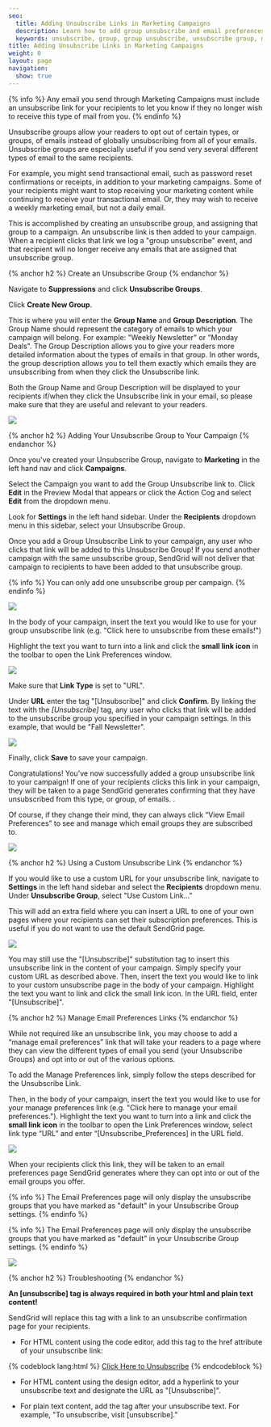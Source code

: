 ```yaml
---
seo:
  title: Adding Unsubscribe Links in Marketing Campaigns
  description: Learn how to add group unsubscribe and email preferences links to your marketing campaigns.
  keywords: unsubscribe, group, group unsubscribe, unsubscribe group, manage email preferences, email preferences
title: Adding Unsubscribe Links in Marketing Campaigns
weight: 0
layout: page
navigation:
  show: true
---
```

{% info %}
Any email you send through Marketing Campaigns must include an unsubscribe link for your recipients to let you know if they no longer wish to receive this type of mail from you.
{% endinfo %}

Unsubscribe groups allow your readers to opt out of certain types, or groups, of emails instead of globally unsubscribing from all of your emails. Unsubscribe groups are especially useful if you send very several different types of email to the same recipients.

For example, you might send transactional email, such as password reset confirmations or receipts, in addition to your marketing campaigns. Some of your recipients might want to stop receiving your marketing content while continuing to receive your transactional email. Or, they may wish to receive a weekly marketing email, but not a daily email.

This is accomplished by creating an unsubscribe group, and assigning that group to a campaign. An unsubscribe link is then added to your campaign. When a recipient clicks that link we log a "group unsubscribe" event, and that recipient will no longer receive any emails that are assigned that unsubscribe group.

{% anchor h2 %}
Create an Unsubscribe Group
{% endanchor %}

Navigate to **Suppressions** and click **Unsubscribe Groups**.

Click **Create New Group**.

This is where you will enter the **Group Name** and **Group Description**. The Group Name should represent the category of emails to which your campaign will belong. For example: "Weekly Newsletter" or "Monday Deals". The Group Description allows you to give your readers more detailed information about the types of emails in that group. In other words, the group description allows you to tell them exactly which emails they are unsubscribing from when they click the Unsubscribe link.

Both the Group Name and Group Description will be displayed to your recipients if/when they click the Unsubscribe link in your email, so please make sure that they are useful and relevant to your readers.

![]({{root_url}}/images/mc_group_unsubscribes_1.png)

{% anchor h2 %}
Adding Your Unsubscribe Group to Your Campaign
{% endanchor %}

Once you've created your Unsubscribe Group, navigate to **Marketing** in the left hand nav and click **Campaigns**.

Select the Campaign you want to add the Group Unsubscribe link to. Click **Edit** in the Preview Modal that appears or click the Action Cog and select **Edit** from the dropdown menu.

Look for **Settings** in the left hand sidebar. Under the **Recipients** dropdown menu in this sidebar, select your Unsubscribe Group.

Once you add a Group Unsubscribe Link to your campaign, any user who clicks that link will be added to this Unsubscribe Group! If you send another campaign with the same unsubscribe group, SendGrid will not deliver that campaign to recipients to have been added to that unsubscribe group.

{% info %}
You can only add one unsubscribe group per campaign.
{% endinfo %}

![]({{root_url}}/images/mc_group_unsubscribes_2.png)

In the body of your campaign, insert the text you would like to use for your group unsubscribe link (e.g. "Click here to unsubscribe from these emails!")

Highlight the text you want to turn into a link and click the **small link icon** in the toolbar to open the Link Preferences window.

![]({{root_url}}/images/mc_group_unsubscribes_3.png)

Make sure that **Link Type** is set to "URL".

Under **URL** enter the tag "[Unsubscribe]" and click **Confirm**. By linking the text with the _[Unsubscribe]_ tag, any user who clicks that link will be added to the unsubscribe group you specified in your campaign settings. In this example, that would be "Fall Newsletter".

![]({{root_url}}/images/mc_group_unsubscribes_4.png)

Finally, click **Save** to save your campaign.

Congratulations! You've now successfully added a group unsubscribe link to your campaign! If one of your recipients clicks this link in your campaign, they will be taken to a page SendGrid generates confirming that they have unsubscribed from this type, or group, of emails. .

Of course, if they change their mind, they can always click “View Email Preferences” to see and manage which email groups they are subscribed to.

![]({{root_url}}/images/mc_group_unsubscribes_5.png)

{% anchor h2 %}
Using a Custom Unsubscribe Link
{% endanchor %}

If you would like to use a custom URL for your unsubscribe link, navigate to **Settings** in the left hand sidebar and select the **Recipients** dropdown menu. Under **Unsubscribe Group**, select "Use Custom Link…"

This will add an extra field where you can insert a URL to one of your own pages where your recipients can set their subscription preferences. This is useful if you do not want to use the default SendGrid page.

![]({{root_url}}/images/mc_group_unsubscribes_8.png)

You may still use the "[Unsubscribe]" substitution tag to insert this unsubscribe link in the content of your campaign. Simply specify your custom URL as described above. Then, insert the text you would like to link to your custom unsubscribe page in the body of your campaign. Highlight the text you want to link and click the small link icon. In the URL field, enter "[Unsubscribe]".

{% anchor h2 %}
Manage Email Preferences Links
{% endanchor %}

While not required like an unsubscribe link, you may choose to add a “manage email preferences” link that will take your readers to a page where they can view the different types of email you send (your Unsubscribe Groups) and opt into or out of the various options.

To add the Manage Preferences link, simply follow the steps described for the Unsubscribe Link.

Then, in the body of your campaign, insert the text you would like to use for your manage preferences link (e.g. "Click here to manage your email preferences."). Highlight the text you want to turn into a link and click the **small link icon** in the toolbar to open the Link Preferences window, select link type “URL” and enter “[Unsubscribe_Preferences] in the URL field.

![]({{root_url}}/images/mc_group_unsubscribes_6.png)

When your recipients click this link, they will be taken to an email preferences page SendGrid generates where they can opt into or out of the email groups you offer.

{% info %}
The Email Preferences page will only display the unsubscribe groups that you have marked as "default" in your Unsubscribe Group settings.
{% endinfo %}

{% info %}
The Email Preferences page will only display the unsubscribe groups that you have marked as "default" in your Unsubscribe Group settings.
{% endinfo %}

![]({{root_url}}/images/mc_group_unsubscribes_7.png)

{% anchor h2 %}
Troubleshooting
{% endanchor %}

**An [unsubscribe] tag is always required in both your html and plain text content!**

SendGrid will replace this tag with a link to an unsubscribe confirmation page for your recipients.

* For HTML content using the code editor, add this tag to the href attribute of your unsubscribe link:

{% codeblock lang:html %}
<a href='[unsubscribe]'>Click Here to Unsubscribe</a>
{% endcodeblock %}

* For HTML content using the design editor, add a hyperlink to your unsubscribe text and designate the URL as "[Unsubscribe]".

* For plain text content, add the tag after your unsubscribe text. For example, "To unsubscribe, visit [unsubscribe]."
